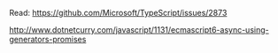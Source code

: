 Read:
https://github.com/Microsoft/TypeScript/issues/2873

http://www.dotnetcurry.com/javascript/1131/ecmascript6-async-using-generators-promises